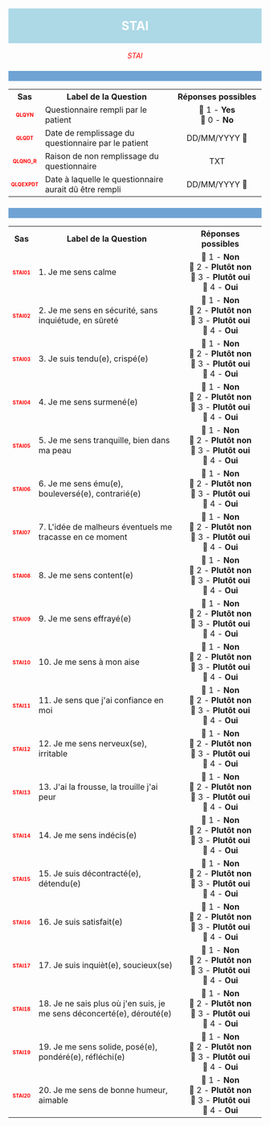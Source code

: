 <H1 style='background-color: #add8e6; color: white; width: 100%; text-align: center; padding: 20px 0; font-size: 24px; font-weight: bold;'>STAI</H1>
<div style='color: red; text-align: center; font-style: italic;'>STAI</div>

<h2 style='background-color: #6fa3d3; color: white; width: 100%; text-align: left; padding: 10px 0; font-size: 16px; font-weight: bold;'>
          </h2>
<table style='width:100%;'>
<tr>
<th style='width:50px; text-align:center;'><strong>Sas</strong></th>
<th style='width:600px; text-align:center;'><strong>Label de la Question</strong></th>
<th style='width:300px; text-align:center;'><strong>Réponses possibles</strong></th>
</tr>
<tr>
 <tr> 
<td style='width:50px; text-align:center; color:red; font-size: 10px;'> <b> QLQYN </b></td> 
  <td style='width:600px; text-align:left;'> Questionnaire rempli par le patient   </td>
 <td style='width:300px; text-align:center;'>   🔘 1 - <b>Yes</b> <br> 🔘 0 - <b>No</b> <br> </td> 
 </tr>
 <tr> 
<td style='width:50px; text-align:center; color:red; font-size: 10px;'> <b> QLQDT </b></td> 
  <td style='width:600px; text-align:left;'> Date de remplissage du questionnaire par le patient   </td>
 <td style='width:300px; text-align:center;'>   DD/MM/YYYY 📅 </td> 
 </tr>
 <tr> 
<td style='width:50px; text-align:center; color:red; font-size: 10px;'> <b> QLQNO_R </b></td> 
  <td style='width:600px; text-align:left;'> Raison de non remplissage du questionnaire   </td>
 <td style='width:300px; text-align:center;'>  TXT </td> 
 </tr>
 <tr> 
<td style='width:50px; text-align:center; color:red; font-size: 10px;'> <b> QLQEXPDT </b></td> 
  <td style='width:600px; text-align:left;'> Date à laquelle le questionnaire aurait dû être rempli   </td>
 <td style='width:300px; text-align:center;'>   DD/MM/YYYY 📅 </td> 
 </tr>
</table>
<h2 style='background-color: #6fa3d3; color: white; width: 100%; text-align: left; padding: 10px 0; font-size: 16px; font-weight: bold;'>
          </h2>
<table style='width:100%;'>
<tr>
<th style='width:50px; text-align:center;'><strong>Sas</strong></th>
<th style='width:600px; text-align:center;'><strong>Label de la Question</strong></th>
<th style='width:300px; text-align:center;'><strong>Réponses possibles</strong></th>
</tr>
<tr>
 <tr> 
<td style='width:50px; text-align:center; color:red; font-size: 10px;'> <b> STAI01 </b></td> 
  <td style='width:600px; text-align:left;'> 1. Je me sens calme   </td>
 <td style='width:300px; text-align:center;'>   🔘 1 - <b>Non</b> <br> 🔘 2 - <b>Plutôt non</b> <br> 🔘 3 - <b>Plutôt oui</b> <br> 🔘 4 - <b>Oui</b> <br> </td> 
 </tr>
 <tr> 
<td style='width:50px; text-align:center; color:red; font-size: 10px;'> <b> STAI02 </b></td> 
  <td style='width:600px; text-align:left;'> 2. Je me sens en sécurité, sans inquiétude, en sûreté   </td>
 <td style='width:300px; text-align:center;'>   🔘 1 - <b>Non</b> <br> 🔘 2 - <b>Plutôt non</b> <br> 🔘 3 - <b>Plutôt oui</b> <br> 🔘 4 - <b>Oui</b> <br> </td> 
 </tr>
 <tr> 
<td style='width:50px; text-align:center; color:red; font-size: 10px;'> <b> STAI03 </b></td> 
  <td style='width:600px; text-align:left;'> 3. Je suis tendu(e), crispé(e)   </td>
 <td style='width:300px; text-align:center;'>   🔘 1 - <b>Non</b> <br> 🔘 2 - <b>Plutôt non</b> <br> 🔘 3 - <b>Plutôt oui</b> <br> 🔘 4 - <b>Oui</b> <br> </td> 
 </tr>
 <tr> 
<td style='width:50px; text-align:center; color:red; font-size: 10px;'> <b> STAI04 </b></td> 
  <td style='width:600px; text-align:left;'> 4. Je me sens surmené(e)   </td>
 <td style='width:300px; text-align:center;'>   🔘 1 - <b>Non</b> <br> 🔘 2 - <b>Plutôt non</b> <br> 🔘 3 - <b>Plutôt oui</b> <br> 🔘 4 - <b>Oui</b> <br> </td> 
 </tr>
 <tr> 
<td style='width:50px; text-align:center; color:red; font-size: 10px;'> <b> STAI05 </b></td> 
  <td style='width:600px; text-align:left;'> 5. Je me sens tranquille, bien dans ma peau   </td>
 <td style='width:300px; text-align:center;'>   🔘 1 - <b>Non</b> <br> 🔘 2 - <b>Plutôt non</b> <br> 🔘 3 - <b>Plutôt oui</b> <br> 🔘 4 - <b>Oui</b> <br> </td> 
 </tr>
 <tr> 
<td style='width:50px; text-align:center; color:red; font-size: 10px;'> <b> STAI06 </b></td> 
  <td style='width:600px; text-align:left;'> 6. Je me sens ému(e), bouleversé(e), contrarié(e)   </td>
 <td style='width:300px; text-align:center;'>   🔘 1 - <b>Non</b> <br> 🔘 2 - <b>Plutôt non</b> <br> 🔘 3 - <b>Plutôt oui</b> <br> 🔘 4 - <b>Oui</b> <br> </td> 
 </tr>
 <tr> 
<td style='width:50px; text-align:center; color:red; font-size: 10px;'> <b> STAI07 </b></td> 
  <td style='width:600px; text-align:left;'> 7. L'idée de malheurs éventuels me tracasse en ce moment   </td>
 <td style='width:300px; text-align:center;'>   🔘 1 - <b>Non</b> <br> 🔘 2 - <b>Plutôt non</b> <br> 🔘 3 - <b>Plutôt oui</b> <br> 🔘 4 - <b>Oui</b> <br> </td> 
 </tr>
 <tr> 
<td style='width:50px; text-align:center; color:red; font-size: 10px;'> <b> STAI08 </b></td> 
  <td style='width:600px; text-align:left;'> 8. Je me sens content(e)   </td>
 <td style='width:300px; text-align:center;'>   🔘 1 - <b>Non</b> <br> 🔘 2 - <b>Plutôt non</b> <br> 🔘 3 - <b>Plutôt oui</b> <br> 🔘 4 - <b>Oui</b> <br> </td> 
 </tr>
 <tr> 
<td style='width:50px; text-align:center; color:red; font-size: 10px;'> <b> STAI09 </b></td> 
  <td style='width:600px; text-align:left;'> 9. Je me sens effrayé(e)   </td>
 <td style='width:300px; text-align:center;'>   🔘 1 - <b>Non</b> <br> 🔘 2 - <b>Plutôt non</b> <br> 🔘 3 - <b>Plutôt oui</b> <br> 🔘 4 - <b>Oui</b> <br> </td> 
 </tr>
 <tr> 
<td style='width:50px; text-align:center; color:red; font-size: 10px;'> <b> STAI10 </b></td> 
  <td style='width:600px; text-align:left;'> 10. Je me sens à mon aise   </td>
 <td style='width:300px; text-align:center;'>   🔘 1 - <b>Non</b> <br> 🔘 2 - <b>Plutôt non</b> <br> 🔘 3 - <b>Plutôt oui</b> <br> 🔘 4 - <b>Oui</b> <br> </td> 
 </tr>
 <tr> 
<td style='width:50px; text-align:center; color:red; font-size: 10px;'> <b> STAI11 </b></td> 
  <td style='width:600px; text-align:left;'> 11. Je sens que j'ai confiance en moi   </td>
 <td style='width:300px; text-align:center;'>   🔘 1 - <b>Non</b> <br> 🔘 2 - <b>Plutôt non</b> <br> 🔘 3 - <b>Plutôt oui</b> <br> 🔘 4 - <b>Oui</b> <br> </td> 
 </tr>
 <tr> 
<td style='width:50px; text-align:center; color:red; font-size: 10px;'> <b> STAI12 </b></td> 
  <td style='width:600px; text-align:left;'> 12. Je me sens nerveux(se), irritable   </td>
 <td style='width:300px; text-align:center;'>   🔘 1 - <b>Non</b> <br> 🔘 2 - <b>Plutôt non</b> <br> 🔘 3 - <b>Plutôt oui</b> <br> 🔘 4 - <b>Oui</b> <br> </td> 
 </tr>
 <tr> 
<td style='width:50px; text-align:center; color:red; font-size: 10px;'> <b> STAI13 </b></td> 
  <td style='width:600px; text-align:left;'> 13. J'ai la frousse, la trouille j'ai peur   </td>
 <td style='width:300px; text-align:center;'>   🔘 1 - <b>Non</b> <br> 🔘 2 - <b>Plutôt non</b> <br> 🔘 3 - <b>Plutôt oui</b> <br> 🔘 4 - <b>Oui</b> <br> </td> 
 </tr>
 <tr> 
<td style='width:50px; text-align:center; color:red; font-size: 10px;'> <b> STAI14 </b></td> 
  <td style='width:600px; text-align:left;'> 14. Je me sens indécis(e)   </td>
 <td style='width:300px; text-align:center;'>   🔘 1 - <b>Non</b> <br> 🔘 2 - <b>Plutôt non</b> <br> 🔘 3 - <b>Plutôt oui</b> <br> 🔘 4 - <b>Oui</b> <br> </td> 
 </tr>
 <tr> 
<td style='width:50px; text-align:center; color:red; font-size: 10px;'> <b> STAI15 </b></td> 
  <td style='width:600px; text-align:left;'> 15. Je suis décontracté(e), détendu(e)   </td>
 <td style='width:300px; text-align:center;'>   🔘 1 - <b>Non</b> <br> 🔘 2 - <b>Plutôt non</b> <br> 🔘 3 - <b>Plutôt oui</b> <br> 🔘 4 - <b>Oui</b> <br> </td> 
 </tr>
 <tr> 
<td style='width:50px; text-align:center; color:red; font-size: 10px;'> <b> STAI16 </b></td> 
  <td style='width:600px; text-align:left;'> 16. Je suis satisfait(e)   </td>
 <td style='width:300px; text-align:center;'>   🔘 1 - <b>Non</b> <br> 🔘 2 - <b>Plutôt non</b> <br> 🔘 3 - <b>Plutôt oui</b> <br> 🔘 4 - <b>Oui</b> <br> </td> 
 </tr>
 <tr> 
<td style='width:50px; text-align:center; color:red; font-size: 10px;'> <b> STAI17 </b></td> 
  <td style='width:600px; text-align:left;'> 17. Je suis inquièt(e), soucieux(se)   </td>
 <td style='width:300px; text-align:center;'>   🔘 1 - <b>Non</b> <br> 🔘 2 - <b>Plutôt non</b> <br> 🔘 3 - <b>Plutôt oui</b> <br> 🔘 4 - <b>Oui</b> <br> </td> 
 </tr>
 <tr> 
<td style='width:50px; text-align:center; color:red; font-size: 10px;'> <b> STAI18 </b></td> 
  <td style='width:600px; text-align:left;'> 18. Je ne sais plus où j'en suis, je me sens déconcerté(e), dérouté(e)   </td>
 <td style='width:300px; text-align:center;'>   🔘 1 - <b>Non</b> <br> 🔘 2 - <b>Plutôt non</b> <br> 🔘 3 - <b>Plutôt oui</b> <br> 🔘 4 - <b>Oui</b> <br> </td> 
 </tr>
 <tr> 
<td style='width:50px; text-align:center; color:red; font-size: 10px;'> <b> STAI19 </b></td> 
  <td style='width:600px; text-align:left;'> 19. Je me sens solide, posé(e), pondéré(e), réfléchi(e)   </td>
 <td style='width:300px; text-align:center;'>   🔘 1 - <b>Non</b> <br> 🔘 2 - <b>Plutôt non</b> <br> 🔘 3 - <b>Plutôt oui</b> <br> 🔘 4 - <b>Oui</b> <br> </td> 
 </tr>
 <tr> 
<td style='width:50px; text-align:center; color:red; font-size: 10px;'> <b> STAI20 </b></td> 
  <td style='width:600px; text-align:left;'> 20. Je me sens de bonne humeur, aimable   </td>
 <td style='width:300px; text-align:center;'>   🔘 1 - <b>Non</b> <br> 🔘 2 - <b>Plutôt non</b> <br> 🔘 3 - <b>Plutôt oui</b> <br> 🔘 4 - <b>Oui</b> <br> </td> 
 </tr>
</table>
